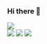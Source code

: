 ### Hi there 👋

![](https://github-readme-stats.vercel.app/api?username=aki32&theme=solarized-light)   
![](http://github-profile-summary-cards.vercel.app/api/cards/most-commit-language?username=aki32&theme=solarized)
![](http://github-profile-summary-cards.vercel.app/api/cards/productive-time?username=aki32&theme=solarized&utcOffset=8)
![](http://github-profile-summary-cards.vercel.app/api/cards/profile-details?username=aki32&theme=solarized)

<!--
- 🔭 I’m currently working on ...
- 🌱 I’m currently learning ...
- 👯 I’m looking to collaborate on ...
- 🤔 I’m looking for help with ...
- 💬 Ask me about ...
- 📫 How to reach me: ...
- 😄 Pronouns: ...
- ⚡ Fun fact: ...
-->
